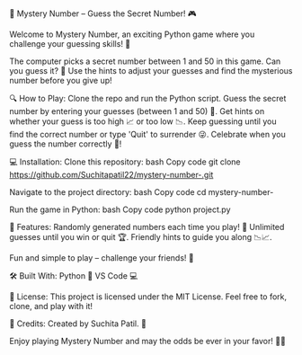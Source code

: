 🎯 Mystery Number – Guess the Secret Number! 🎮

Welcome to Mystery Number, an exciting Python game where you challenge your guessing skills! 🔢

The computer picks a secret number between 1 and 50 in this game. Can you guess it? 🤔 Use the hints to adjust your guesses and find the mysterious number before you give up!

🔍 How to Play:
Clone the repo and run the Python script.
Guess the secret number by entering your guesses (between 1 and 50) 🎲.
Get hints on whether your guess is too high 📈 or too low 📉.
Keep guessing until you find the correct number or type 'Quit' to surrender 😜.
Celebrate when you guess the number correctly 🎉!

💻 Installation:
Clone this repository:
bash
Copy code
git clone https://github.com/Suchitapatil22/mystery-number-.git

Navigate to the project directory:
bash
Copy code
cd mystery-number-

Run the game in Python:
bash
Copy code
python project.py

🚀 Features:
Randomly generated numbers each time you play! 🎲
Unlimited guesses until you win or quit 🏆.
Friendly hints to guide you along 📉📈.

Fun and simple to play – challenge your friends! 👫

🛠️ Built With:
Python 🐍
VS Code 💻

📜 License:
This project is licensed under the MIT License. Feel free to fork, clone, and play with it!

👤 Credits:
Created by Suchita Patil. 🌟

Enjoy playing Mystery Number and may the odds be ever in your favor! 🎯✨

